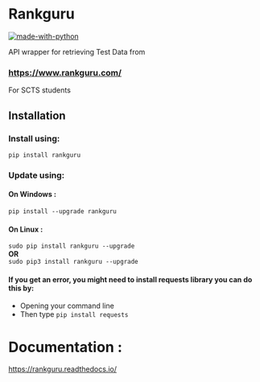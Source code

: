 # Rankguru
[![made-with-python](https://img.shields.io/badge/Made%20with-Python-1f425f.svg)](https://www.python.org/)


API wrapper for retrieving Test Data from
### https://www.rankguru.com/

For SCTS students

## Installation
### Install using:

`pip install rankguru` 

### Update using:
  #### On Windows :
  `pip install --upgrade rankguru`
  
  #### On Linux :
  `sudo pip install rankguru --upgrade`  
  **OR**  
  `sudo pip3 install rankguru --upgrade`

#### If you get an error, you might need to install requests library you can do this by:
- Opening your command line
- Then type `pip install requests`

# Documentation :
https://rankguru.readthedocs.io/
